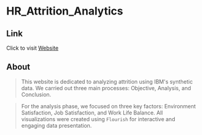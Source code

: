 # HR_Attrition_Analytics

## Link
Click to visit [Website](https://sites.google.com/ar.iitr.ac.in/attrition/introduction)

## About
> This website is dedicated to analyzing attrition using IBM's synthetic data. We carried out three main processes: Objective, Analysis, and Conclusion.

> For the analysis phase, we focused on three key factors: Environment Satisfaction, Job Satisfaction, and Work Life Balance. All visualizations were created using `Flourish` for interactive and engaging data presentation.

